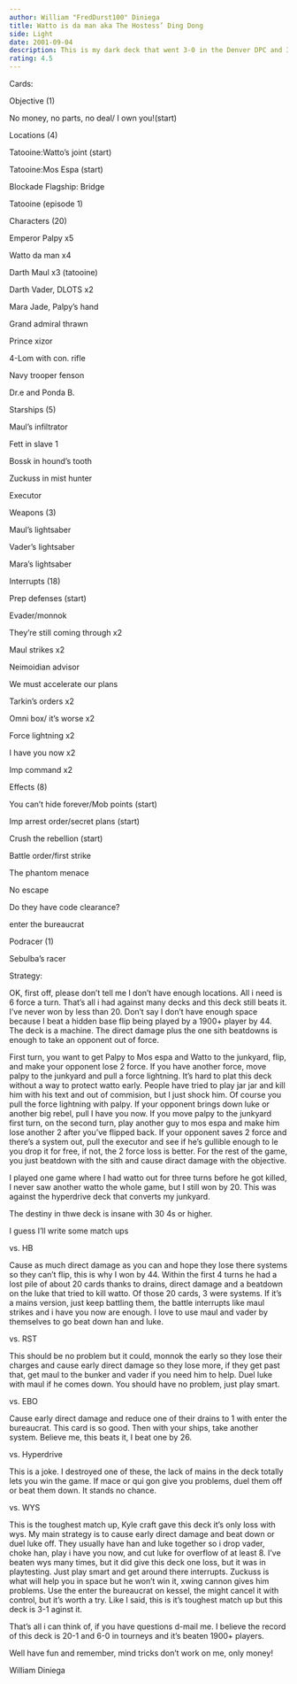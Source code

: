 ```yaml
---
author: William "FredDurst100" Diniega
title: Watto is da man aka The Hostess’ Ding Dong
side: Light
date: 2001-09-04
description: This is my dark deck that went 3-0 in the Denver DPC and 3-0 the following day to get me glass and a box of Coruscant.
rating: 4.5
---
```

Cards: 

Objective (1)
No money, no parts, no deal/ I own you!(start)

Locations (4)
Tatooine:Watto’s joint (start)
Tatooine:Mos Espa (start)
Blockade Flagship: Bridge
Tatooine (episode 1)

Characters (20)
Emperor Palpy x5
Watto da man x4
Darth Maul x3 (tatooine)
Darth Vader, DLOTS x2
Mara Jade, Palpy’s hand 
Grand admiral thrawn
Prince xizor
4-Lom with con. rifle
Navy trooper fenson
Dr.e and Ponda B.

Starships (5)
Maul’s infiltrator 
Fett in slave 1
Bossk in hound’s tooth
Zuckuss in mist hunter
Executor

Weapons (3)
Maul’s lightsaber
Vader’s lightsaber
Mara’s lightsaber

Interrupts (18)
Prep defenses (start)
Evader/monnok
They’re still coming through x2
Maul strikes x2
Neimoidian advisor
We must accelerate our plans
Tarkin’s orders x2
Omni box/ it’s worse x2
Force lightning x2
I have you now x2
Imp command x2

Effects (8)
You can’t hide forever/Mob points (start)
Imp arrest order/secret plans (start)
Crush the rebellion (start)
Battle order/first strike
The phantom menace
No escape
Do they have code clearance?
enter the bureaucrat

Podracer (1)
Sebulba’s racer 

Strategy: 

OK, first off, please don’t tell me I don’t have enough locations. All i need is 6 force a turn. That’s all i had against many decks and this deck still beats it. I’ve never won by less than 20. Don’t say I don’t have enough space because I beat a hidden base flip being played by a 1900+ player by 44. The deck is a machine. The direct damage plus the one sith beatdowns is enough to take an opponent out of force.

First turn, you want to get Palpy to Mos espa and Watto to the junkyard, flip, and make your opponent lose 2 force. If you have another force, move palpy to the junkyard and pull a force lightning. It’s hard to plat this deck without a way to protect watto early. People have tried to play jar jar and kill him with his text and out of commision, but I just shock him. Of course you pull the force lightning with palpy. If your opponent brings down luke or another big rebel, pull I have you now. If you move palpy to the junkyard first turn, on the second turn, play another guy to mos espa and make him lose another 2 after you’ve flipped back. If your opponent saves 2 force and there’s a system out, pull the executor and see if he’s gullible enough to le you drop it for free, if not, the 2 force loss is better. For the rest of the game, you just beatdown with the sith and cause diract damage with the objective.

I played one game where I had watto out for three turns before he got killed, I never saw another watto the whole game, but I still won by 20. This was against the hyperdrive deck that converts my junkyard.

The destiny in thwe deck is insane with 30 4s or higher.

I guess I’ll write some match ups

vs. HB
Cause as much direct damage as you can and hope they lose there systems so they can’t flip, this is why I won by 44. Within the first 4 turns he had a lost pile of about 20 cards thanks to drains, direct damage and a beatdown on the luke that tried to kill watto. Of those 20 cards, 3 were systems. If it’s a mains version, just keep battling them, the battle interrupts like maul strikes and i have you now are enough. I love to use maul and vader by themselves to go beat down han and luke.

vs. RST
This should be no problem but it could, monnok the early so they lose their charges and cause early direct damage so they lose more, if they get past that, get maul to the bunker and vader if you need him to help. Duel luke with maul if he comes down. You should have no problem, just play smart.

vs. EBO
Cause early direct damage and reduce one of their drains to 1 with enter the bureaucrat. This card is so good. Then with your ships, take another system. Believe me, this beats it, I beat one by 26.

vs. Hyperdrive
This is a joke. I destroyed one of these, the lack of mains in the deck totally lets you win the game. If mace or qui gon give you problems, duel them off or beat them down. It stands no chance.

vs. WYS
This is the toughest match up, Kyle craft gave this deck it’s only loss with wys. My main strategy is to cause early direct damage and beat down or duel luke off. They usually have han and luke together so i drop vader, choke han, play i have you now, and cut luke for overflow of at least 8. I’ve beaten wys many times, but it did give this deck one loss, but it was in playtesting. Just play smart and get around there interrupts. Zuckuss is what will help you in space but he won’t win it, xwing cannon gives him problems. Use the enter the bureaucrat on kessel, the might cancel it with control, but it’s worth a try. Like I said, this is it’s toughest match up but this deck is 3-1 aginst it.


That’s all i can think of, if you have questions d-mail me. I believe the record of this deck is 20-1 and 6-0 in tourneys and it’s beaten 1900+ players.

Well have fun and remember, mind tricks don’t work on me, only money!


William Diniega

